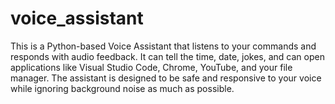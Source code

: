 # voice_assistant
This is a Python-based Voice Assistant that listens to your commands and responds with audio feedback. It can tell the time, date, jokes, and can open applications like Visual Studio Code, Chrome, YouTube, and your file manager. The assistant is designed to be safe and responsive to your voice while ignoring background noise as much as possible.
